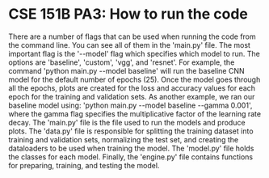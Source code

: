 # CSE 151B PA3: How to run the code
There are a number of flags that can be used when running the code from the command line. You can see all of them in the 'main.py' file. The most important flag is the '--model' flag which specifies which model to run. The options are 'baseline', 'custom', 'vgg', and 'resnet'. For example, the command 'python main.py --model baseline' will run the baseline CNN model for the default number of epochs (25). Once the model goes through all the epochs, plots are created for the loss and accuracy values for each epoch for the training and validation sets. As another example, we ran our baseline model using: 'python main.py --model baseline --gamma 0.001', where the gamma flag specifies the multiplicative factor of the learning rate decay. The 'main.py' file is the file used to run the models and produce plots. The 'data.py' file is responsible for splitting the training dataset into training and validation sets, normalizing the test set, and creating the dataloaders to be used when training the model. The 'model.py' file holds the classes for each model. Finally, the 'engine.py' file contains functions for preparing, training, and testing the model.